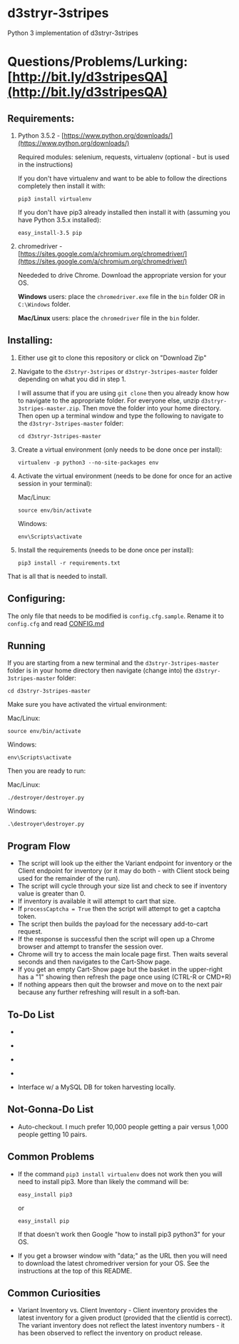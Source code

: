 # d3stryr-3stripes
Python 3 implementation of d3stryr-3stripes

# Questions/Problems/Lurking: [http://bit.ly/d3stripesQA](http://bit.ly/d3stripesQA)

## Requirements:
1. Python 3.5.2 - [https://www.python.org/downloads/](https://www.python.org/downloads/)

   Required modules: selenium, requests, virtualenv (optional - but is used in the instructions)

   If you don't have virtualenv and want to be able to follow the directions completely then install it with:

   ```
   pip3 install virtualenv
   ```

   If you don't have pip3 already installed then install it with (assuming you have Python 3.5.x installed):

   ```
   easy_install-3.5 pip
   ```


2. chromedriver - [https://sites.google.com/a/chromium.org/chromedriver/](https://sites.google.com/a/chromium.org/chromedriver/)

   Neededed to drive Chrome.
   Download the appropriate version for your OS.

   **Windows** users: place the `chromedriver.exe` file in the `bin` folder OR in `C:\Windows` folder.

   **Mac/Linux** users: place the `chromedriver` file in the `bin` folder.

## Installing:

1. Either use git to clone this repository or click on "Download Zip"
2. Navigate to the `d3stryr-3stripes` or `d3stryr-3stripes-master` folder depending on what you did in step 1.

   I will assume that if you are using `git clone` then you already know how to navigate to the appropriate folder. For everyone else, unzip `d3stryr-3stripes-master.zip`.  Then move the folder into your home directory. Then open up a terminal window and type the following to navigate to the `d3stryr-3stripes-master` folder:
   ```
   cd d3stryr-3stripes-master
   ```

3. Create a virtual environment (only needs to be done once per install):

   ```
   virtualenv -p python3 --no-site-packages env
   ```

4. Activate the virtual environment (needs to be done for once for an active session in your terminal):

   Mac/Linux:
   ```
   source env/bin/activate
   ```
   Windows:
   ```
   env\Scripts\activate
   ```

5. Install the requirements (needs to be done once per install):

   ```
   pip3 install -r requirements.txt
   ```

That is all that is needed to install.

## Configuring:

The only file that needs to be modified is `config.cfg.sample`.
Rename it to `config.cfg` and read [CONFIG.md](https://github.com/thenikedestroyer/d3stryr-3stripes/blob/master/docs/CONFIG.md)

## Running
If you are starting from a new terminal and the `d3stryr-3stripes-master` folder is in your home directory then navigate (change into) the `d3stryr-3stripes-master` folder:

```
cd d3stryr-3stripes-master
```

Make sure you have activated the virtual environment:

Mac/Linux:
```
source env/bin/activate
```
Windows:
```
env\Scripts\activate
```

Then you are ready to run:

Mac/Linux:
```
./destroyer/destroyer.py
```
Windows:
```
.\destroyer\destroyer.py
```

## Program Flow
*  The script will look up the either the Variant endpoint for inventory or the Client endpoint for inventory (or it may do both - with Client stock being used for the remainder of the run).
*  The script will cycle through your size list and check to see if inventory value is greater than 0.
*  If inventory is available it will attempt to cart that size.
*  If `processCaptcha = True` then the script will attempt to get a captcha token.
*  The script then builds the payload for the necessary add-to-cart request.
*  If the response is successful then the script will open up a Chrome browser and attempt to transfer the session over.
*  Chrome will try to access the main locale page first. Then waits several seconds and then navigates to the Cart-Show page.
*  If you get an empty Cart-Show page but the basket in the upper-right has a "1" showing then refresh the page once using (CTRL-R or CMD+R)
*  If nothing appears then quit the browser and move on to the next pair because any further refreshing will result in a soft-ban.

## To-Do List
  * ~~~Comment parts of the code so that it can be used as a learning tool.~~~
  * ~~~Add in the ability to manually solve captchas if desired.~~~
  * ~~~Adjust terminal coloring for Windows.~~~
  * ~~~Link injection method~~~
  * Interface w/ a MySQL DB for token harvesting locally.

## Not-Gonna-Do List
  * Auto-checkout. I much prefer 10,000 people getting a pair versus 1,000 people getting 10 pairs.

## Common Problems
  * If the command `pip3 install virtualenv` does not work then you will need to install pip3. More than likely the command will be:

    ```
    easy_install pip3
    ```

    or

    ```
    easy_install pip
    ```
    If that doesn't work then Google "how to install pip3 python3" for your OS.
  * If you get a browser window with "data;" as the URL then you will need to download the latest chromedriver version for your OS.  See the instructions at the top of this README.

## Common Curiosities
  * Variant Inventory vs. Client Inventory - Client inventory provides the latest inventory for a given product (provided that the clientId is correct). The variant inventory does not reflect the latest inventory numbers - it has been observed to reflect the inventory on product release.  
